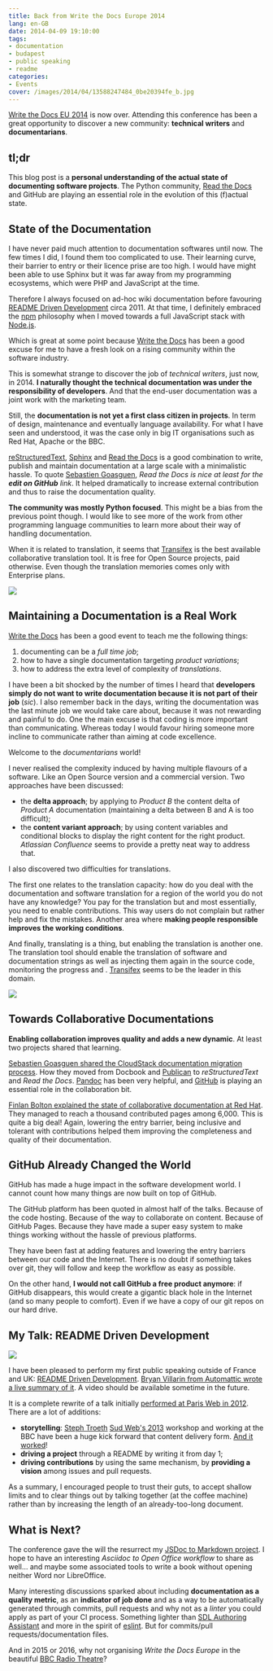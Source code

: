 ```yaml
---
title: Back from Write the Docs Europe 2014
lang: en-GB
date: 2014-04-09 19:10:00
tags:
- documentation
- budapest
- public speaking
- readme
categories:
- Events
cover: /images/2014/04/13588247484_0be20394fe_b.jpg
---
```


[Write the Docs EU 2014](http://conf.writethedocs.org/eu/2014/) is now over. Attending this conference has been a great opportunity to discover a new community: **technical writers** and **documentarians**.

<!--more-->

## tl;dr

This blog post is a **personal understanding of the actual state of documenting software projects**. The Python community, [Read the Docs](https://readthedocs.org/) and GitHub are playing an essential role in the evolution of this (f)actual state.

## State of the Documentation

I have never paid much attention to documentation softwares until now. The few times I did, I found them too complicated to use. Their learning curve, their barrier to entry or their licence prise are too high. I would have might been able to use Sphinx but it was far away from my programming ecosystems, which were PHP and JavaScript at the time.

Therefore I always focused on ad-hoc wiki documentation before favouring [README Driven Development](http://tom.preston-werner.com/2010/08/23/readme-driven-development.html) circa 2011. At that time, I definitely embraced the [npm](https://npmjs.org) philosophy when I moved towards a full JavaScript stack with [Node.js](http://nodejs.org/).

Which is great at some point because [Write the Docs](http://conf.writethedocs.org/) has been a good excuse for me to have a fresh look on a rising community within the software industry.

This is somewhat strange to discover the job of *technical writers*, just now, in 2014.
**I naturally thought the technical documentation was under the responsibility of developers**. And that the end-user documentation was a joint work with the marketing team.

Still, the **documentation is not yet a first class citizen in projects**. In term of design, maintenance and eventually language availability. For what I have seen and understood, it was the case only in big IT organisations such as Red Hat, Apache or the BBC.

[reStructuredText](http://docutils.sourceforge.net/rst.html), [Sphinx](http://sphinx-doc.org/) and [Read the Docs](https://readthedocs.org/) is a good combination to write, publish and maintain documentation at a large scale with a minimalistic hassle.
To quote [Sebastien Goasguen](http://sebgoa.blogspot.com/), *Read the Docs is nice at least for the **edit on GitHub** link*. It helped dramatically to increase external contribution and thus to raise the documentation quality.

**The community was mostly Python focused**. This might be a bias from the previous point though.
I would like to see more of the work from other programming language communities to learn more about their way of handling documentation.

When it is related to translation, it seems that [Transifex](https://www.transifex.com/) is the best available collaborative translation tool. It is free for Open Source projects, paid otherwise.
Even though the translation memories comes only with Enterprise plans.

![](/images/2014/04/budapest-underground.jpg)

## Maintaining a Documentation is a Real Work

[Write the Docs](http://conf.writethedocs.org/eu/2014/) has been a good event to teach me the following things:
1. documenting can be a *full time job*;
1. how to have a single documentation targeting *product variations*;
1. how to address the extra level of complexity of *translations*.

I have been a bit shocked by the number of times I heard that **developers simply do not want to write documentation because it is not part of their job** (*sic*). I also remember back in the days, writing the documentation was the last minute job we would take care about, because it was not rewarding and painful to do.
One the main excuse is that coding is more important than communicating. Whereas today I would favour hiring someone more incline to communicate rather than aiming at code excellence.

Welcome to the *documentarians* world!

I never realised the complexity induced by having multiple flavours of a software. Like an Open Source version and a commercial version. Two approaches have been discussed:
- the **delta approach**; by applying to *Product B* the content delta of *Product A* documentation (maintaining a delta between B and A is too difficult);
- the **content variant approach**; by using content variables and conditional blocks to display the right content for the right product.
*Atlassian Confluence* seems to provide a pretty neat way to address that.

I also discovered two difficulties for translations.

The first one relates to the translation capacity: how do you deal with the documentation and software translation for a region of the world you do not have any knowledge?
You pay for the translation but and most essentially, you need to enable contributions. This way users do not complain but rather help and fix the mistakes.
Another area where **making people responsible improves the working conditions**.

And finally, translating is a thing, but enabling the translation is another one. The translation tool should enable the translation of software and documentation strings as well as injecting them again in the source code, monitoring the progress and .
[Transifex](https://www.transifex.com/) seems to be the leader in this domain.

![](/images/2014/04/read-the-docs-edit-github.png)

## Towards Collaborative Documentations

**Enabling collaboration improves quality and adds a new dynamic**. At least two projects shared that learning.

[Sebastien Goasguen shared the CloudStack documentation migration process](http://sebgoa.blogspot.com/2014/03/migrating-from-publican-to-sphinx-and.html). How they moved from Docbook and [Publican](https://fedorahosted.org/publican/) to *reStructuredText* and *Read the Docs*.
[Pandoc](http://johnmacfarlane.net/pandoc/) has been very helpful, and [GitHub](https://github.com) is playing an essential role in the collaboration bit.

[Finlan Bolton explained the state of collaborative documentation at Red Hat](http://allnarfedup.com/2014/04/01/write-the-docs-eu-community-wrote-my-docs/). They managed to reach a thousand contributed pages among 6,000. This is quite a big deal!
Again, lowering the entry barrier, being inclusive and tolerant with contributions helped them improving the completeness and quality of their documentation.

## GitHub Already Changed the World

GitHub has made a huge impact in the software development world. I cannot count how many things are now built on top of GitHub.

The GitHub platform has been quoted in almost half of the talks. Because of the code hosting. Because of the way to collaborate on content. Because of GitHub Pages.
Because they have made a super easy system to make things working without the hassle of previous platforms.

They have been fast at adding features and lowering the entry barriers between our code and the Internet.
There is no doubt if something takes over git, they will follow and keep the workflow as easy as possible.

On the other hand, **I would not call GitHub a free product anymore**: if GitHub disappears, this would create a gigantic  black hole in the Internet (and so many people to comfort). Even if we have a copy of our git repos on our hard drive.

## My Talk: README Driven Development

[![](/images/2014/04/13544554865_b9b581beb8_z.jpg)](https://www.flickr.com/photos/an3ssen/13544554865/in/set-72157643227881314)

I have been pleased to perform my first public speaking outside of France and UK: [README Driven Development](https://thom4.net/talks/2014/writethedocs/). [Bryan Villarin from Automattic wrote a live summary of it](http://allnarfedup.com/2014/03/31/write-the-docs-eu-readme-driven-development/). A video should be available sometime in the future.

It is a complete rewrite of a talk initially [performed at Paris Web in 2012](http://www.paris-web.fr/2012/conferences/readme-un-fichier-nomme-plaisir.php). There are a lot of additions:

- **storytelling**: [Steph Troeth](http://stephanietroeth.com/) [Sud Web's 2013](http://sudweb.fr/2013/) workshop and working at the BBC have been a huge kick forward that content delivery form. [And it worked](https://twitter.com/idangazit/status/450604271521001472)!
- **driving a project** through a README by writing it from day 1;
- **driving contributions** by using the same mechanism, by **providing a vision** among issues and pull requests.

As a summary, I encouraged people to trust their guts, to accept shallow limits and to clear things out by talking together (at the coffee machine) rather than by increasing the length of an already-too-long document.

## What is Next?

The conference gave the will the resurrect my [JSDoc to Markdown project](https://github.com/thom4parisot/grunt-jsdoc-md). I hope to have an interesting *Asciidoc to Open Office workflow* to share as well… and maybe some associated tools to write a book without opening neither Word nor LibreOffice.

Many interesting discussions sparked about including **documentation as a quality metric**, as an **indicator of job done** and as a way to be automatically generated through commits, pull requests and why not as a *linter* you could apply as part of your CI process.
Something lighter than [SDL Authoring Assistant](http://www.sdl.com/products/gams/) and more in the spirit of [eslint](https://github.com/eslint/eslint). But for commits/pull requests/documentation files.

And in 2015 or 2016, why not organising *Write the Docs Europe* in the beautiful [BBC Radio Theatre](http://www.bbcradioresources.com/studios/rt.html)?
